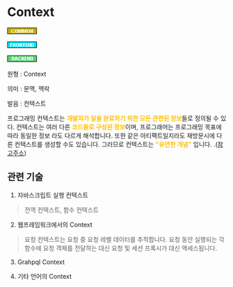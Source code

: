 <DIC>

# Context

</DIC>

<LABEL>

   <EL>

   ![Common](../2TAT1C/Label_Common.png)

   </EL>

   <EL>

   ![Frontend](../2TAT1C/Label_Frontend.png)

   </EL>

   <EL>

   ![Backend](../2TAT1C/Label_Backend.png)

   </EL>

</LABEL>

<ORIGIN>

원형 : Context

</ORIGIN>

<MEAN>

의미  : 문맥, 맥락 

</MEAN>

<PRONOUN>

발음 : 컨텍스트

</PRONOUN>

<DESC>

프로그래밍 컨텍스트는 <span style="color:#FFBF00; font-weight:bold;">개발자가 일을 완료하기 위한 모든 관련된 정보</span>들로 정의될 수 있다. 컨텍스트는 여러 다른 <span style="color:#FFBF00; font-weight:bold;">코드들로 구성된 정보</span>이며, 프로그래머는 프로그래밍 목표에 따라 동일한 정보 라도 다르게 해석합니다. 또한 같은 아티팩트일지라도 재방문시에 다른 컨택스트를 생성할 수도 있습니다. 그러므로 컨텍스트는 <span style="color:#FFBF00; font-weight:bold;">"유연한 개념"</span> 입니다.
.([참고주소](https://dl.acm.org/doi/10.1145/3195836.3195861))

</DESC>

<RELATE>

## 관련 기술

   <EL>

   1. 자바스크립트 실행 컨텍스트
   > 전역 컨텍스트, 함수 컨텍스트
   
   <EL>

   <EL>

   2. 웹프레임워크에서의 Context
   > 요청 컨텍스트는 요청 중 요청 레벨 데이터를 추적합니다. 요청 동안 실행되는 각 함수에 요청 객체를 전달하는 대신 요청 및 세션 프록시가 대신 액세스됩니다.

   <EL>

   <EL>

   3. Grahpql Context

   <EL>

   <EL>

   4. 기타 언어의 Context

   <EL>

<RELATE>
